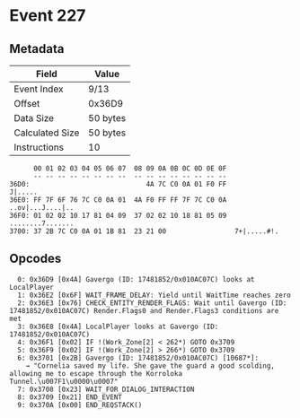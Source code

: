 # Event 227

## Metadata

| Field           | Value    |
|-----------------|----------|
| Event Index     | 9/13     |
| Offset          | 0x36D9   |
| Data Size       | 50 bytes |
| Calculated Size | 50 bytes |
| Instructions    | 10       |

```
      00 01 02 03 04 05 06 07  08 09 0A 0B 0C 0D 0E 0F
      -- -- -- -- -- -- -- --  -- -- -- -- -- -- -- --
36D0:                             4A 7C C0 0A 01 F0 FF           J|.....
36E0: FF 7F 6F 76 7C C0 0A 01  4A F0 FF FF 7F 7C C0 0A  ..ov|...J....|..
36F0: 01 02 02 10 17 81 04 09  37 02 02 10 18 81 05 09  ........7.......
3700: 37 2B 7C C0 0A 01 1B 81  23 21 00                 7+|.....#!.     
```

## Opcodes

```
  0: 0x36D9 [0x4A] Gavergo (ID: 17481852/0x010AC07C) looks at LocalPlayer
  1: 0x36E2 [0x6F] WAIT_FRAME_DELAY: Yield until WaitTime reaches zero
  2: 0x36E3 [0x76] CHECK_ENTITY_RENDER_FLAGS: Wait until Gavergo (ID: 17481852/0x010AC07C) Render.Flags0 and Render.Flags3 conditions are met
  3: 0x36E8 [0x4A] LocalPlayer looks at Gavergo (ID: 17481852/0x010AC07C)
  4: 0x36F1 [0x02] IF !(Work_Zone[2] < 262*) GOTO 0x3709
  5: 0x36F9 [0x02] IF !(Work_Zone[2] > 266*) GOTO 0x3709
  6: 0x3701 [0x2B] Gavergo (ID: 17481852/0x010AC07C) [10687*]:
    → "Cornelia saved my life. She gave the guard a good scolding, allowing me to escape through the Korroloka Tunnel.\u007F1\u0000\u0007"
  7: 0x3708 [0x23] WAIT_FOR_DIALOG_INTERACTION
  8: 0x3709 [0x21] END_EVENT
  9: 0x370A [0x00] END_REQSTACK()
```
